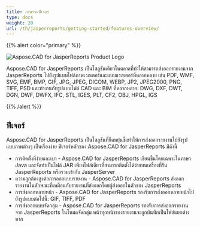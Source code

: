 ```yaml
---
title: ภาพรวมฟีเจอร์
type: docs
weight: 20
url: /th/jasperreports/getting-started/features-overview/
---
```


{{% alert color="primary" %}}

![Aspose.CAD for JasperReports Product Logo](/cad/_assets/home_3.png)

Aspose.CAD for JasperReports เป็นโซลูชันเดียวในตลาดที่ทำให้สามารถส่งออกรายงานจาก JasperReports ไปยังรูปแบบไฟล์ภาพเวกเตอร์และแบบแรสเตอร์ที่หลากหลาย เช่น PDF, WMF, SVG, EMF, BMP, GIF, JPG, JPEG, DICOM, WEBP, JP2, JPEG2000, PNG, TIFF, PSD และทำงานกับรูปแบบไฟล์ CAD และ BIM ที่หลากหลาย: DWG, DXF, DWT, DGN, DWF, DWFX, IFC, STL, IGES, PLT, CF2, OBJ, HPGL, IGS

{{% /alert %}}

## ฟีเจอร์

Aspose.CAD for JasperReports เป็นโซลูชันที่ยืดหยุ่นซึ่งทำให้การส่งออกรายงานไปยังรูปแบบภาพต่างๆ เป็นเรื่องง่าย ฟีเจอร์หลักของ Aspose.CAD for JasperReports มีดังนี้

- การติดตั้งที่ง่ายและเบา - Aspose.CAD for JasperReports เขียนขึ้นโดยเฉพาะในภาษา Java และจัดทำเป็นไฟล์ JAR เพียงไฟล์เดียวที่สามารถติดตั้งได้ง่ายบนเครื่องที่รัน JasperReports หรือรวมเข้ากับ JasperServer
- ความถูกต้องสูงต่อการออกแบบรายงาน - Aspose.CAD for JasperReports ส่งออกรายงานในลักษณะที่เหมือนกับรายงานที่ส่งออกโดยผู้ส่งออกในตัวของ JasperReports
- การส่งออกหลายหน้า - Aspose.CAD for JasperReports รองรับการส่งออกหลายหน้าไปยังรูปแบบต่อไปนี้: GIF, TIFF, PDF
- การส่งออกแบบจัดกลุ่ม - Aspose.CAD for JasperReports รองรับการส่งออกรายงานจาก JasperReports ในโหมดจัดกลุ่ม หน้าทุกหน้าของรายงานจะถูกบันทึกเป็นไฟล์แยกต่างหาก
